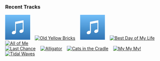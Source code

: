 ### Recent Tracks
[<img src='https://github.com/atfinke/atfinke/blob/master/placeholder.jpeg?raw=true' width='16%' height='16%' alt='No Judgement'>](https://www.last.fm/music/niall%2bhoran/_/no%2bjudgement)&nbsp;&nbsp;&nbsp;&nbsp;[<img src='https://lastfm.freetls.fastly.net/i/u/300x300/705f6109de0143da8050188598fd4781.png' width='16%' height='16%' alt='Old Yellow Bricks'>](https://www.last.fm/music/arctic%2bmonkeys/_/old%2byellow%2bbricks)&nbsp;&nbsp;&nbsp;&nbsp;[<img src='https://github.com/atfinke/atfinke/blob/master/placeholder.jpeg?raw=true' width='16%' height='16%' alt='Trouble'>](https://www.last.fm/music/cage%2bthe%2belephant/_/trouble)&nbsp;&nbsp;&nbsp;&nbsp;[<img src='https://lastfm.freetls.fastly.net/i/u/300x300/b92cc73a0bff4ca8cc264beb4a022f52.png' width='16%' height='16%' alt='Best Day of My Life'>](https://www.last.fm/music/american%2bauthors/_/best%2bday%2bof%2bmy%2blife)&nbsp;&nbsp;&nbsp;&nbsp;[<img src='https://lastfm.freetls.fastly.net/i/u/300x300/6064e585342f41f09cc375b89c5f69f6.png' width='16%' height='16%' alt='All of Me'>](https://www.last.fm/music/tanlines/_/all%2bof%2bme)&nbsp;&nbsp;&nbsp;&nbsp;<br>[<img src='https://lastfm.freetls.fastly.net/i/u/300x300/3f3025c9de83ffa9a7a531a836dece95.png' width='16%' height='16%' alt='Last Chance'>](https://www.last.fm/music/chptrs/_/last%2bchance)&nbsp;&nbsp;&nbsp;&nbsp;[<img src='https://lastfm.freetls.fastly.net/i/u/300x300/85a6a56ff670ac1a0dd4538ce004f825.png' width='16%' height='16%' alt='Alligator'>](https://www.last.fm/music/of%2bmonsters%2band%2bmen/_/alligator)&nbsp;&nbsp;&nbsp;&nbsp;[<img src='https://lastfm.freetls.fastly.net/i/u/300x300/ce705b3b659c9b909cb3b8888b6e0477.png' width='16%' height='16%' alt='Cats in the Cradle'>](https://www.last.fm/music/harry%2bchapin/_/cat%2527s%2bin%2bthe%2bcradle)&nbsp;&nbsp;&nbsp;&nbsp;[<img src='https://lastfm.freetls.fastly.net/i/u/300x300/29e68c20ff98bdfb9d14a866f5cf403b.png' width='16%' height='16%' alt='My My My!'>](https://www.last.fm/music/troye%2bsivan/_/my%2bmy%2bmy%2521)&nbsp;&nbsp;&nbsp;&nbsp;[<img src='https://lastfm.freetls.fastly.net/i/u/300x300/58ac6bcf970d055cdfe2601a3e6e88c0.png' width='16%' height='16%' alt='Tidal Waves'>](https://www.last.fm/music/parade%2bof%2blights/_/tidal%2bwaves)&nbsp;&nbsp;&nbsp;&nbsp;<br>